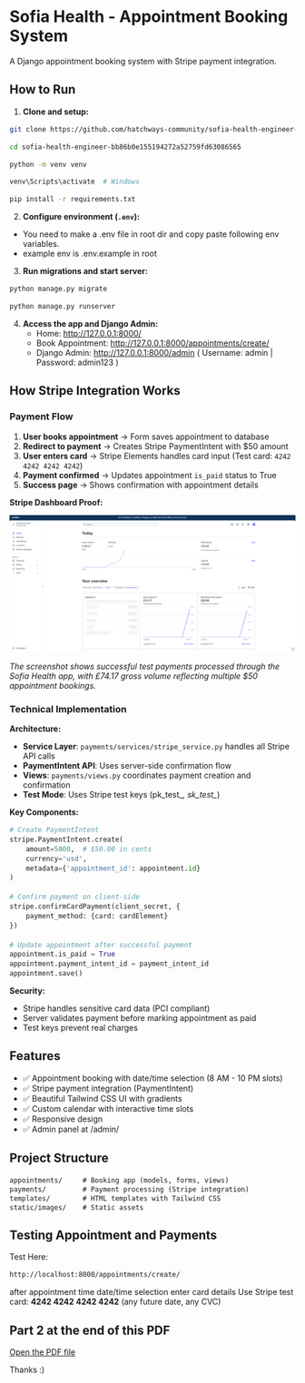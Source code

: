# Sofia Health - Appointment Booking System

A Django appointment booking system with Stripe payment integration.

## How to Run

1. **Clone and setup:**
```bash
git clone https://github.com/hatchways-community/sofia-health-engineer-bb86b0e155194272a52759fd63086565.git
```
```bash
cd sofia-health-engineer-bb86b0e155194272a52759fd63086565
```
```bash
python -m venv venv
```
```bash
venv\Scripts\activate  # Windows
```
```bash
pip install -r requirements.txt
```

2. **Configure environment (`.env`):**

- You need to make a .env file in root dir and copy paste following env variables. 
- example env is .env.example in root

3. **Run migrations and start server:**
```bash
python manage.py migrate
```
```bash
python manage.py runserver
```

4. **Access the app and Django Admin:**
   - Home: http://127.0.0.1:8000/
   - Book Appointment: http://127.0.0.1:8000/appointments/create/
   - Django Admin: http://127.0.0.1:8000/admin   ( Username: admin | Password: admin123 )

## How Stripe Integration Works

### Payment Flow

1. **User books appointment** → Form saves appointment to database
2. **Redirect to payment** → Creates Stripe PaymentIntent with $50 amount
3. **User enters card** → Stripe Elements handles card input (Test card: `4242 4242 4242 4242`)
4. **Payment confirmed** → Updates appointment `is_paid` status to True
5. **Success page** → Shows confirmation with appointment details

**Stripe Dashboard Proof:**

![Stripe Dashboard](static/images/stripe_dashboard.png)

*The screenshot shows successful test payments processed through the Sofia Health app, with £74.17 gross volume reflecting multiple $50 appointment bookings.*

### Technical Implementation

**Architecture:**
- **Service Layer**: `payments/services/stripe_service.py` handles all Stripe API calls
- **PaymentIntent API**: Uses server-side confirmation flow
- **Views**: `payments/views.py` coordinates payment creation and confirmation
- **Test Mode**: Uses Stripe test keys (pk_test_*, sk_test_*)

**Key Components:**

```python
# Create PaymentIntent
stripe.PaymentIntent.create(
    amount=5000,  # $50.00 in cents
    currency='usd',
    metadata={'appointment_id': appointment.id}
)

# Confirm payment on client-side
stripe.confirmCardPayment(client_secret, {
    payment_method: {card: cardElement}
})

# Update appointment after successful payment
appointment.is_paid = True
appointment.payment_intent_id = payment_intent_id
appointment.save()
```

**Security:**
- Stripe handles sensitive card data (PCI compliant)
- Server validates payment before marking appointment as paid
- Test keys prevent real charges

## Features

- ✅ Appointment booking with date/time selection (8 AM - 10 PM slots)
- ✅ Stripe payment integration (PaymentIntent)
- ✅ Beautiful Tailwind CSS UI with gradients
- ✅ Custom calendar with interactive time slots
- ✅ Responsive design
- ✅ Admin panel at /admin/

## Project Structure

```
appointments/     # Booking app (models, forms, views)
payments/         # Payment processing (Stripe integration)
templates/        # HTML templates with Tailwind CSS
static/images/    # Static assets
```

## Testing Appointment and Payments

Test Here:

```bash
http://localhost:8000/appointments/create/
```
after appointment time date/time selection enter card details
Use Stripe test card: **4242 4242 4242 4242** (any future date, any CVC)

## Part 2 at the end of this PDF
[Open the PDF file](./Part2.pdf)

Thanks :)